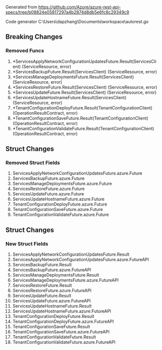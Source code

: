 Generated from https://github.com/Azure/azure-rest-api-specs/tree/b08824e05817297a4b2874d8db5e6fc8c29349c9

Code generator C:\Users\dapzhang\Documents\workspace\autorest.go

## Breaking Changes

### Removed Funcs

1. *ServicesApplyNetworkConfigurationUpdatesFuture.Result(ServicesClient) (ServiceResource, error)
1. *ServicesBackupFuture.Result(ServicesClient) (ServiceResource, error)
1. *ServicesManageDeploymentsFuture.Result(ServicesClient) (ServiceResource, error)
1. *ServicesRestoreFuture.Result(ServicesClient) (ServiceResource, error)
1. *ServicesUpdateFuture.Result(ServicesClient) (ServiceResource, error)
1. *ServicesUpdateHostnameFuture.Result(ServicesClient) (ServiceResource, error)
1. *TenantConfigurationDeployFuture.Result(TenantConfigurationClient) (OperationResultContract, error)
1. *TenantConfigurationSaveFuture.Result(TenantConfigurationClient) (OperationResultContract, error)
1. *TenantConfigurationValidateFuture.Result(TenantConfigurationClient) (OperationResultContract, error)

## Struct Changes

### Removed Struct Fields

1. ServicesApplyNetworkConfigurationUpdatesFuture.azure.Future
1. ServicesBackupFuture.azure.Future
1. ServicesManageDeploymentsFuture.azure.Future
1. ServicesRestoreFuture.azure.Future
1. ServicesUpdateFuture.azure.Future
1. ServicesUpdateHostnameFuture.azure.Future
1. TenantConfigurationDeployFuture.azure.Future
1. TenantConfigurationSaveFuture.azure.Future
1. TenantConfigurationValidateFuture.azure.Future

## Struct Changes

### New Struct Fields

1. ServicesApplyNetworkConfigurationUpdatesFuture.Result
1. ServicesApplyNetworkConfigurationUpdatesFuture.azure.FutureAPI
1. ServicesBackupFuture.Result
1. ServicesBackupFuture.azure.FutureAPI
1. ServicesManageDeploymentsFuture.Result
1. ServicesManageDeploymentsFuture.azure.FutureAPI
1. ServicesRestoreFuture.Result
1. ServicesRestoreFuture.azure.FutureAPI
1. ServicesUpdateFuture.Result
1. ServicesUpdateFuture.azure.FutureAPI
1. ServicesUpdateHostnameFuture.Result
1. ServicesUpdateHostnameFuture.azure.FutureAPI
1. TenantConfigurationDeployFuture.Result
1. TenantConfigurationDeployFuture.azure.FutureAPI
1. TenantConfigurationSaveFuture.Result
1. TenantConfigurationSaveFuture.azure.FutureAPI
1. TenantConfigurationValidateFuture.Result
1. TenantConfigurationValidateFuture.azure.FutureAPI
